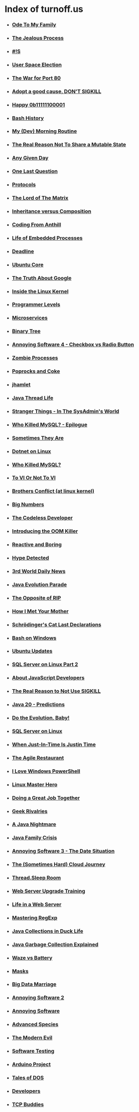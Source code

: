 Index of turnoff.us
====================

*   ### [Ode To My Family][1]

*   ### [The Jealous Process][3]

*   ### [#!S][4]

*   ### [User Space Election][6]

*   ### [The War for Port 80][8]

*   ### [Adopt a good cause, DON'T SIGKILL][10]

*   ### [Happy 0b11111100001][11]

*   ### [Bash History][12]

*   ### [My (Dev) Morning Routine][13]

*   ### [The Real Reason Not To Share a Mutable State][15]

*   ### [Any Given Day][16]

*   ### [One Last Question][17]

*   ### [Protocols][22]

*   ### [The Lord of The Matrix][23]

*   ### [Inheritance versus Composition][24]

*   ### [Coding From Anthill][25]

*   ### [Life of Embedded Processes][26]

*   ### [Deadline][27]

*   ### [Ubuntu Core][28]

*   ### [The Truth About Google][29]

*   ### [Inside the Linux Kernel][30]

*   ### [Programmer Levels][31]

*   ### [Microservices][32]

*   ### [Binary Tree][33]

*   ### [Annoying Software 4 - Checkbox vs Radio Button][34]

*   ### [Zombie Processes][35]

*   ### [Poprocks and Coke][36]

*   ### [jhamlet][37]

*   ### [Java Thread Life][38]

*   ### [Stranger Things - In The SysAdmin's World][39]

*   ### [Who Killed MySQL? - Epilogue][40]

*   ### [Sometimes They Are][41]

*   ### [Dotnet on Linux][42]

*   ### [Who Killed MySQL?][43]

*   ### [To VI Or Not To VI][44]

*   ### [Brothers Conflict (at linux kernel)][45]

*   ### [Big Numbers][46]

*   ### [The Codeless Developer][47]

*   ### [Introducing the OOM Killer][48]

*   ### [Reactive and Boring][49]

*   ### [Hype Detected][50]

*   ### [3rd World Daily News][51]

*   ### [Java Evolution Parade][52]

*   ### [The Opposite of RIP][53]

*   ### [How I Met Your Mother][54]

*   ### [Schrödinger's Cat Last Declarations][55]

*   ### [Bash on Windows][56]

*   ### [Ubuntu Updates][57]

*   ### [SQL Server on Linux Part 2][58]

*   ### [About JavaScript Developers][59]

*   ### [The Real Reason to Not Use SIGKILL][60]

*   ### [Java 20 - Predictions][61]

*   ### [Do the Evolution, Baby!][62]

*   ### [SQL Server on Linux][63]

*   ### [When Just-In-Time Is Justin Time][64]

*   ### [The Agile Restaurant][65]

*   ### [I Love Windows PowerShell][66]

*   ### [Linux Master Hero][67]

*   ### [Doing a Great Job Together][68]

*   ### [Geek Rivalries][69]

*   ### [A Java Nightmare][70]

*   ### [Java Family Crisis][71]

*   ### [Annoying Software 3 - The Date Situation][72]

*   ### [The (Sometimes Hard) Cloud Journey][73]

*   ### [Thread.Sleep Room][74]

*   ### [Web Server Upgrade Training][75]

*   ### [Life in a Web Server][76]

*   ### [Mastering RegExp][77]

*   ### [Java Collections in Duck Life][78]

*   ### [Java Garbage Collection Explained][79]

*   ### [Waze vs Battery][80]

*   ### [Masks][81]

*   ### [Big Data Marriage][82]

*   ### [Annoying Software 2][83]

*   ### [Annoying Software][84]

*   ### [Advanced Species][85]

*   ### [The Modern Evil][86]

*   ### [Software Testing][87]

*   ### [Arduino Project][88]

*   ### [Tales of DOS][89]

*   ### [Developers][90]

*   ### [TCP Buddies][91]


[1]:https://turnoff.us/geek/ode-to-my-family
[3]:https://turnoff.us/geek/the-jealous-process
[4]:https://turnoff.us/geek/shebang
[6]:https://turnoff.us/geek/user-space-election
[8]:https://turnoff.us/geek/apache-vs-nginx
[10]:https://turnoff.us/geek/dont-sigkill-2
[11]:https://turnoff.us/geek/2016-2017
[12]:https://turnoff.us/geek/bash-history
[13]:https://turnoff.us/geek/my-morning-routine
[15]:https://turnoff.us/geek/dont-share-mutable-state
[16]:https://turnoff.us/geek/sql-injection
[17]:https://turnoff.us/geek/one-last-question
[22]:https://turnoff.us/geek/protocols
[23]:https://turnoff.us/geek/the-lord-of-the-matrix
[24]:https://turnoff.us/geek/inheritance-versus-composition
[25]:https://turnoff.us/geek/ant
[26]:https://turnoff.us/geek/ubuntu-core-2
[27]:https://turnoff.us/geek/deadline
[28]:https://turnoff.us/geek/ubuntu-core
[29]:https://turnoff.us/geek/the-truth-about-google
[30]:https://turnoff.us/geek/inside-the-linux-kernel
[31]:https://turnoff.us/geek/programmer-leves
[32]:https://turnoff.us/geek/microservices
[33]:https://turnoff.us/geek/binary-tree
[34]:https://turnoff.us/geek/annoying-software-4
[35]:https://turnoff.us/geek/zombie-processes
[36]:https://turnoff.us/geek/poprocks-and-coke
[37]:https://turnoff.us/geek/jhamlet
[38]:https://turnoff.us/geek/java-thread-life
[39]:https://turnoff.us/geek/stranger-things-sysadmin-world
[40]:https://turnoff.us/geek/who-killed-mysql-epilogue
[41]:https://turnoff.us/geek/sad-robot
[42]:https://turnoff.us/geek/dotnet-on-linux
[43]:https://turnoff.us/geek/who-killed-mysql
[44]:https://turnoff.us/geek/to-vi-or-not-to-vi
[45]:https://turnoff.us/geek/brothers-conflict
[46]:https://turnoff.us/geek/big-numbers
[47]:https://turnoff.us/geek/codeless
[48]:https://turnoff.us/geek/oom-killer
[49]:https://turnoff.us/geek/reactive-and-boring
[50]:https://turnoff.us/geek/tech-adoption
[51]:https://turnoff.us/geek/3rd-world-news
[52]:https://turnoff.us/geek/java-evolution-parade
[53]:https://turnoff.us/geek/opposite-of-rip
[54]:https://turnoff.us/geek/how-i-met-your-mother
[55]:https://turnoff.us/geek/schrodinger-cat
[56]:https://turnoff.us/geek/bash-on-windows
[57]:https://turnoff.us/geek/ubuntu-updates
[58]:https://turnoff.us/geek/sql-server-on-linux-2
[59]:https://turnoff.us/geek/love-ecma6
[60]:https://turnoff.us/geek/dont-sigkill
[61]:https://turnoff.us/geek/java20-predictions
[62]:https://turnoff.us/geek/its-evolution-baby
[63]:https://turnoff.us/geek/sql-server-on-linux
[64]:https://turnoff.us/geek/lazy-justin-is-late-again
[65]:https://turnoff.us/geek/agile-restaurant
[66]:https://turnoff.us/geek/love-powershell
[67]:https://turnoff.us/geek/linux-master-hero
[68]:https://turnoff.us/geek/duke-tux
[69]:https://turnoff.us/geek/geek-rivalries
[70]:https://turnoff.us/geek/a-java-nightmare
[71]:https://turnoff.us/geek/java-family-crisis
[72]:https://turnoff.us/geek/annoying-software-3
[73]:https://turnoff.us/geek/cloud-sometimes-hard-journey
[74]:https://turnoff.us/geek/thread-sleep-room
[75]:https://turnoff.us/geek/webserver-upgrade-training
[76]:https://turnoff.us/geek/life-in-a-web-server
[77]:https://turnoff.us/geek/mastering-regexp
[78]:https://turnoff.us/geek/java-collections
[79]:https://turnoff.us/geek/java-gc-explained
[80]:https://turnoff.us/geek/waze-vs-battery
[81]:https://turnoff.us/geek/masks
[82]:https://turnoff.us/geek/bigdata-marriage
[83]:https://turnoff.us/geek/annoying-software-2
[84]:https://turnoff.us/geek/annoying-software
[85]:https://turnoff.us/geek/advanced-species
[86]:https://turnoff.us/geek/modern-evil
[87]:https://turnoff.us/geek/software-test
[88]:https://turnoff.us/geek/arduino-project
[89]:https://turnoff.us/geek/tales-of-dos
[90]:https://turnoff.us/geek/developers
[91]:https://turnoff.us/geek/tcp-buddies
